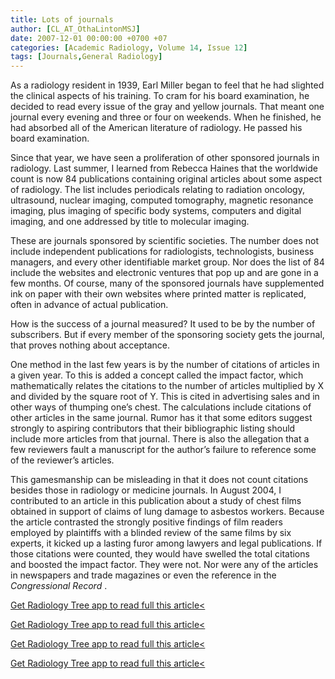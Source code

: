 ```yaml
---
title: Lots of journals
author: [CL_AT_OthaLintonMSJ]
date: 2007-12-01 00:00:00 +0700 +07
categories: [Academic Radiology, Volume 14, Issue 12]
tags: [Journals,General Radiology]
---
```

As a radiology resident in 1939, Earl Miller began to feel that he had slighted the clinical aspects of his training. To cram for his board examination, he decided to read every issue of the gray and yellow journals. That meant one journal every evening and three or four on weekends. When he finished, he had absorbed all of the American literature of radiology. He passed his board examination.

Since that year, we have seen a proliferation of other sponsored journals in radiology. Last summer, I learned from Rebecca Haines that the worldwide count is now 84 publications containing original articles about some aspect of radiology. The list includes periodicals relating to radiation oncology, ultrasound, nuclear imaging, computed tomography, magnetic resonance imaging, plus imaging of specific body systems, computers and digital imaging, and one addressed by title to molecular imaging.

These are journals sponsored by scientific societies. The number does not include independent publications for radiologists, technologists, business managers, and every other identifiable market group. Nor does the list of 84 include the websites and electronic ventures that pop up and are gone in a few months. Of course, many of the sponsored journals have supplemented ink on paper with their own websites where printed matter is replicated, often in advance of actual publication.

How is the success of a journal measured? It used to be by the number of subscribers. But if every member of the sponsoring society gets the journal, that proves nothing about acceptance.

One method in the last few years is by the number of citations of articles in a given year. To this is added a concept called the impact factor, which mathematically relates the citations to the number of articles multiplied by X and divided by the square root of Y. This is cited in advertising sales and in other ways of thumping one’s chest. The calculations include citations of other articles in the same journal. Rumor has it that some editors suggest strongly to aspiring contributors that their bibliographic listing should include more articles from that journal. There is also the allegation that a few reviewers fault a manuscript for the author’s failure to reference some of the reviewer’s articles.

This gamesmanship can be misleading in that it does not count citations besides those in radiology or medicine journals. In August 2004, I contributed to an article in this publication about a study of chest films obtained in support of claims of lung damage to asbestos workers. Because the article contrasted the strongly positive findings of film readers employed by plaintiffs with a blinded review of the same films by six experts, it kicked up a lasting furor among lawyers and legal publications. If those citations were counted, they would have swelled the total citations and boosted the impact factor. They were not. Nor were any of the articles in newspapers and trade magazines or even the reference in the _Congressional Record_ .

[Get Radiology Tree app to read full this article<](https://clinicalpub.com/app)

[Get Radiology Tree app to read full this article<](https://clinicalpub.com/app)

[Get Radiology Tree app to read full this article<](https://clinicalpub.com/app)

[Get Radiology Tree app to read full this article<](https://clinicalpub.com/app)